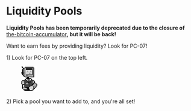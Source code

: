 # Liquidity Pools

**Liquidity Pools has been temporarily deprecated due to the closure of** [the-bitcoin-accumulator](../the-bitcoin-accumulator/ "mention")**, but it will be back!**

Want to earn fees by providing liquidity? Look for PC-07!

1\) Look for PC-07 on the top left.

<figure><img src="../.gitbook/assets/Provider_Idle_FullAnimation.gif" alt=""><figcaption></figcaption></figure>

2\) Pick a pool you want to add to, and you're all set!
